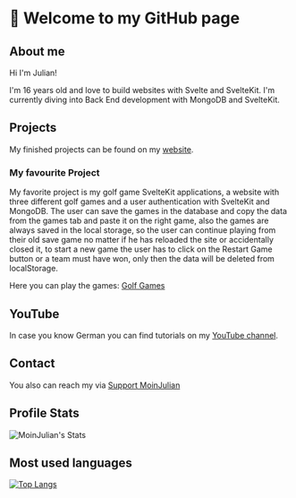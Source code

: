 # :wave: Welcome to my GitHub page

## About me

Hi I'm Julian!

I'm 16 years old and love to build websites with Svelte and SvelteKit. I'm currently diving into Back End development with MongoDB and SvelteKit.

## Projects

My finished projects can be found on my [website](https://moinjulian.com).

### My favourite Project

My favorite project is my golf game SvelteKit applications, a website with three
different golf games and a user authentication with SvelteKit and MongoDB. The user can
save the games in the database and copy the data from the games tab and paste it on
the right game, also the games are always saved in the local storage, so the user can
continue playing from their old save game no matter if he has reloaded the site or
accidentally closed it, to start a new game the user has to click on the Restart Game
button or a team must have won, only then the data will be deleted from localStorage.

Here you can play the games: [Golf Games](https://golf.moinjulian.com)

## YouTube

In case you know German you can find tutorials on my [YouTube channel](https://www.youtube.com/@moinjulian).

## Contact

You also can reach my via [Support MoinJulian](support@moinjulian.com)

## Profile Stats

![MoinJulian's Stats](https://github-readme-stats.vercel.app/api?username=moinjulian&show_icons=true)

## Most used languages

[![Top Langs](https://github-readme-stats.vercel.app/api/top-langs/?username=moinjulian&layout=donut)](https://github.com/anuraghazra/github-readme-stats)
